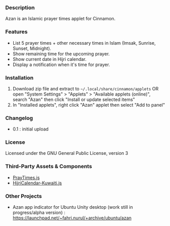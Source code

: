 ### Description

Azan is an Islamic prayer times applet for Cinnamon.

### Features

- List 5 prayer times + other necessary times in Islam (Imsak, Sunrise, Sunset, Midnight).
- Show remaining time for the upcoming prayer.
- Show current date in Hijri calendar.
- Display a notification when it's time for prayer.

### Installation

1. Download zip file and extract to `~/.local/share/cinnamon/applets` OR open "System Settings" > "Applets" > "Available applets (online)", search "Azan" then click "Install or update selected items"
3. In "Installed applets", right click "Azan" applet then select "Add to panel"

### Changelog

- 0.1 : initial upload

### License

Licensed under the GNU General Public License, version 3

### Third-Party Assets & Components

- [PrayTimes.js](http://praytimes.org/manual/)
- [HijriCalendar-Kuwaiti.js](http://www.al-habib.info/islamic-calendar/hijricalendar-kuwaiti.js)

### Other Projects

- Azan app indicator for Ubuntu Unity desktop (work still in progress/alpha version) : https://launchpad.net/~fahri.nurul/+archive/ubuntu/azan